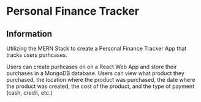 # Personal Finance Tracker

## Information

Utilizing the MERN Stack to create a Personal Finance Tracker App that tracks users purhcases.

Users can create purhcases on on a React Web App and store their purchases in a MongoDB database.
Users can view what product they purchased, the location where the product was purchased, the date
where the product was created, the cost of the product, and the type of payment (cash, credit, etc.)

